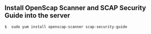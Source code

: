 ## Install OpenScap Scanner and SCAP Security Guide into the server
	$  sudo yum install openscap-scanner scap-security-guide
